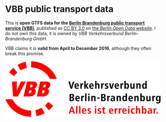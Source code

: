 # VBB public transport data

This is **open GTFS data for the [Berlin Brandenburg public transport service (VBB)](http://www.vbb.de/)**, published as [CC BY 3.0](https://creativecommons.org/licenses/by/3.0/) on [the *Berlin Open Data* website](http://daten.berlin.de/datensaetze/vbb-fahrplandaten-dezember-2015-bis-dezember-2016). I do not own this data, it is owned by *VBB Verkehrsverbund Berlin-Brandenburg GmbH*.

VBB claims it is **valid from April to December 2016**, although they often break this promise.

![VBB Verkehrsverbund Berlin-Brandenburg GmbH](vbb-logo.jpg)
